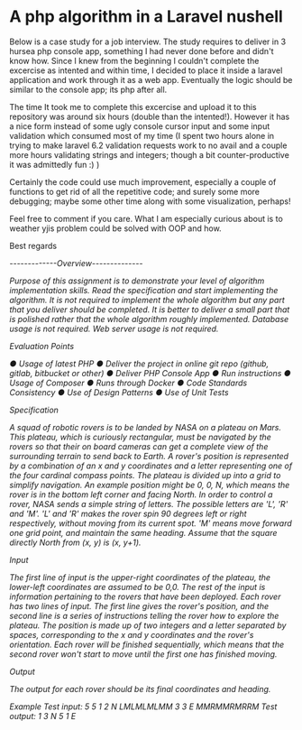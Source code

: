 <h1>A php algorithm in a Laravel nushell</h1>

<p>Below is a case study for a job interview. The study requires to deliver in 3 hursea php console app, something I had never done before and didn't know how. Since I knew from the beginning I couldn't complete the excercise as intented and within time, I decided to place it inside a laravel application and work through it as a web app. Eventually the logic should be similar to the console app; its php after all.</p>
<p>The time It took me to complete this excercise and upload it to this repository was around six hours (double than the intented!). However it has a nice form instead of some ugly console cursor input and some input validation which consumed most of my time (I spent two hours alone in trying to make laravel 6.2 validation requests work to no avail and a couple more hours validating strings and integers; though a bit counter-productive it was admittedly fun :) )</p>
<p>Certainly the code could use much improvement, especially a couple of functions to get rid of all the repetitive code; and surely some more debugging; maybe some other time along with some visualization, perhaps!</p>
<p>Feel free to comment if you care. What I am especially curious about is to weather yjis problem could be solved with OOP and how.</p>

<p>Best regards</p>

<em>
<p>-------------Overview--------------</p>

<p>
Purpose of this assignment is to demonstrate your level of algorithm implementation skills.
Read the specification and start implementing the algorithm. It is not required to implement the
whole algorithm but any part that you deliver should be completed. It is better to deliver a small
part that is polished rather that the whole algorithm roughly implemented. Database usage is not
required. Web server usage is not required.</p>

<p>Evaluation Points</p>
</ul>
● Usage of latest PHP
● Deliver the project in online git repo (github, gitlab, bitbucket or other)
● Deliver PHP Console App
● Run instructions
● Usage of Composer
● Runs through Docker
● Code Standards Consistency
● Use of Design Patterns
● Use of Unit Tests
</ul>

<p>Specification</p>
<p>
A squad of robotic rovers is to be landed by NASA on a plateau on Mars.
This plateau, which is curiously rectangular, must be navigated by the rovers so that their on
board cameras can get a complete view of the surrounding terrain to send back to Earth.
A rover's position is represented by a combination of an x and y coordinates and a letter
representing one of the four cardinal compass points. The plateau is divided up into a grid to
simplify navigation. An example position might be 0, 0, N, which means the rover is in the
bottom left corner and facing North.
In order to control a rover, NASA sends a simple string of letters. The possible letters are 'L', 'R'
and 'M'. 'L' and 'R' makes the rover spin 90 degrees left or right respectively, without moving
from its current spot.
'M' means move forward one grid point, and maintain the same heading.
Assume that the square directly North from (x, y) is (x, y+1).
</p>

<p>Input</p>

<p>The first line of input is the upper-right coordinates of the plateau, the lower-left coordinates are
assumed to be 0,0.
The rest of the input is information pertaining to the rovers that have been deployed. Each rover
has two lines of input. The first line gives the rover's position, and the second line is a series of
instructions telling the rover how to explore the plateau.
The position is made up of two integers and a letter separated by spaces, corresponding to the
x and y coordinates and the rover's orientation.
Each rover will be finished sequentially, which means that the second rover won't start to move
until the first one has finished moving.</p>

<p>Output</p>
<p>The output for each rover should be its final coordinates and heading.</p>

<p>Example
Test input:
5 5
1 2 N
LMLMLMLMM
3 3 E
MMRMMRMRRM
Test output:
1 3 N
5 1 E</p>
</em>
